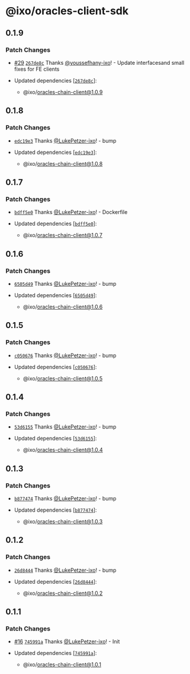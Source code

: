 # @ixo/oracles-client-sdk

## 0.1.9

### Patch Changes

- [#29](https://github.com/ixoworld/ixo-oracles-boilerplate/pull/29) [`267de8c`](https://github.com/ixoworld/ixo-oracles-boilerplate/commit/267de8c8065387f69ae882920e101331fb93d2dd) Thanks [@youssefhany-ixo](https://github.com/youssefhany-ixo)! - Update interfacesand small fixes for FE clients

- Updated dependencies [[`267de8c`](https://github.com/ixoworld/ixo-oracles-boilerplate/commit/267de8c8065387f69ae882920e101331fb93d2dd)]:
  - @ixo/oracles-chain-client@1.0.9

## 0.1.8

### Patch Changes

- [`edc19e3`](https://github.com/ixoworld/ixo-oracles-boilerplate/commit/edc19e39da21347af70f71432b297a6bfb135435) Thanks [@LukePetzer-ixo](https://github.com/LukePetzer-ixo)! - bump

- Updated dependencies [[`edc19e3`](https://github.com/ixoworld/ixo-oracles-boilerplate/commit/edc19e39da21347af70f71432b297a6bfb135435)]:
  - @ixo/oracles-chain-client@1.0.8

## 0.1.7

### Patch Changes

- [`bdff5e0`](https://github.com/ixoworld/ixo-oracles-boilerplate/commit/bdff5e0fdee1b52bbdd84f6c68d6cd6679b9c05d) Thanks [@LukePetzer-ixo](https://github.com/LukePetzer-ixo)! - Dockerfile

- Updated dependencies [[`bdff5e0`](https://github.com/ixoworld/ixo-oracles-boilerplate/commit/bdff5e0fdee1b52bbdd84f6c68d6cd6679b9c05d)]:
  - @ixo/oracles-chain-client@1.0.7

## 0.1.6

### Patch Changes

- [`6505d49`](https://github.com/ixoworld/ixo-oracles-boilerplate/commit/6505d4907e0a0f27656a72e5f334cfeba08a22b9) Thanks [@LukePetzer-ixo](https://github.com/LukePetzer-ixo)! - bump

- Updated dependencies [[`6505d49`](https://github.com/ixoworld/ixo-oracles-boilerplate/commit/6505d4907e0a0f27656a72e5f334cfeba08a22b9)]:
  - @ixo/oracles-chain-client@1.0.6

## 0.1.5

### Patch Changes

- [`c050676`](https://github.com/ixoworld/ixo-oracles-boilerplate/commit/c050676976a8f2bf90d9ecc55be115614639c253) Thanks [@LukePetzer-ixo](https://github.com/LukePetzer-ixo)! - bump

- Updated dependencies [[`c050676`](https://github.com/ixoworld/ixo-oracles-boilerplate/commit/c050676976a8f2bf90d9ecc55be115614639c253)]:
  - @ixo/oracles-chain-client@1.0.5

## 0.1.4

### Patch Changes

- [`53d6155`](https://github.com/ixoworld/ixo-oracles-boilerplate/commit/53d61558d5054d74288b38d4af47a60d15a066a6) Thanks [@LukePetzer-ixo](https://github.com/LukePetzer-ixo)! - bump

- Updated dependencies [[`53d6155`](https://github.com/ixoworld/ixo-oracles-boilerplate/commit/53d61558d5054d74288b38d4af47a60d15a066a6)]:
  - @ixo/oracles-chain-client@1.0.4

## 0.1.3

### Patch Changes

- [`b877474`](https://github.com/ixoworld/ixo-oracles-boilerplate/commit/b877474ee6d45e211212df15fbea337b338b8850) Thanks [@LukePetzer-ixo](https://github.com/LukePetzer-ixo)! - bump

- Updated dependencies [[`b877474`](https://github.com/ixoworld/ixo-oracles-boilerplate/commit/b877474ee6d45e211212df15fbea337b338b8850)]:
  - @ixo/oracles-chain-client@1.0.3

## 0.1.2

### Patch Changes

- [`26d8444`](https://github.com/ixoworld/ixo-oracles-boilerplate/commit/26d84448ac92b038df0330758f978d6be352b115) Thanks [@LukePetzer-ixo](https://github.com/LukePetzer-ixo)! - bump

- Updated dependencies [[`26d8444`](https://github.com/ixoworld/ixo-oracles-boilerplate/commit/26d84448ac92b038df0330758f978d6be352b115)]:
  - @ixo/oracles-chain-client@1.0.2

## 0.1.1

### Patch Changes

- [#16](https://github.com/ixoworld/ixo-oracles-boilerplate/pull/16) [`745991a`](https://github.com/ixoworld/ixo-oracles-boilerplate/commit/745991a3fc7fb9ac640dc6fd2aad5a17781df9b7) Thanks [@LukePetzer-ixo](https://github.com/LukePetzer-ixo)! - Init

- Updated dependencies [[`745991a`](https://github.com/ixoworld/ixo-oracles-boilerplate/commit/745991a3fc7fb9ac640dc6fd2aad5a17781df9b7)]:
  - @ixo/oracles-chain-client@1.0.1
